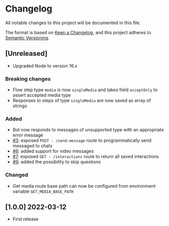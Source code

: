 # Changelog
All notable changes to this project will be documented in this file.

The format is based on [Keep a Changelog](https://keepachangelog.com/en/1.0.0/),
and this project adheres to [Semantic Versioning](https://semver.org/spec/v2.0.0.html).

## [Unreleased]

- Upgraded Node to version 16.x

### Breaking changes
- Flow step type `media` is now `singleMedia` and takes field `acceptOnly` to assert accepted media type
- Responses to steps of type `singleMedia` are now saved as array of strings

### Added
- Bot now responds to messages of unsupported type with an appropriate error message
- [#3](https://github.com/opengeolab/geocollectorbot/issues/3): exposed `POST - /send-message` route to programmatically send messaged to chats
- [#6](https://github.com/opengeolab/geocollectorbot/issues/6): added support for video messages
- [#7](https://github.com/opengeolab/geocollectorbot/issues/7): exposed `GET - /interactions` route to return all saved interactions
- [#9](https://github.com/opengeolab/geocollectorbot/issues/9): added the possibility to skip questions

### Changed
- Get media route base path can now be configured from environment variable `GET_MEDIA_BASE_PATH`

## [1.0.0] 2022-03-12
- First release
